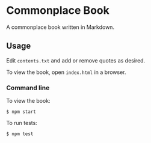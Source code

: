 Commonplace Book
================

A commonplace book written in Markdown.

Usage
-----

Edit `contents.txt` and add or remove quotes as desired.

To view the book, open `index.html` in a browser.

### Command line

To view the book:

    $ npm start

To run tests:

    $ npm test
